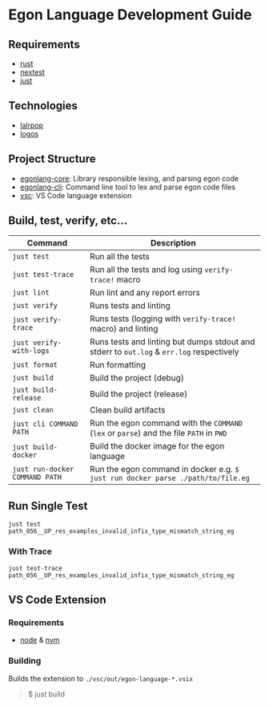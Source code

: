 # Egon Language Development Guide

## Requirements

- [rust](https://www.rust-lang.org/)
- [nextest](https://nexte.st/)
- [just](https://just.systems/)

## Technologies

- [lalrpop](https://lalrpop.github.io/lalrpop/)
- [logos](https://docs.rs/logos/latest/logos/)

## Project Structure

- [egonlang-core](./egonlang-core/): Library responsible lexing, and parsing egon code
- [egonlang-cli](./egonlang-cli/): Command line tool to lex and parse egon code files 
- [vsc](./vsc/): VS Code language extension

## Build, test, verify, etc...

| Command                        | Description                                                                              |
| ------------------------------ | ---------------------------------------------------------------------------------------- |
| `just test`                    | Run all the tests                                                                        |
| `just test-trace`              | Run all the tests and log using `verify-trace!` macro                                    |
| `just lint`                    | Run lint and any report errors                                                           |
| `just verify`                  | Runs tests and linting                                                                   |
| `just verify-trace`            | Runs tests (logging with `verify-trace!` macro) and linting                              |
| `just verify-with-logs`        | Runs tests and linting but dumps stdout and stderr to `out.log` & `err.log` respectively |
| `just format`                  | Run formatting                                                                           |
| `just build`                   | Build the project (debug)                                                                |
| `just build-release`           | Build the project (release)                                                              |
| `just clean`                   | Clean build artifacts                                                                    |
| `just cli COMMAND PATH`        | Run the egon command with the `COMMAND` (`lex` or `parse`) and the file `PATH` in `PWD`  |
| `just build-docker`            | Build the docker image for the egon language                                             |
| `just run-docker COMMAND PATH` | Run the egon command in docker e.g. `$ just run docker parse ./path/to/file.eg`          |

## Run Single Test

```shell
just test path_056__UP_res_examples_invalid_infix_type_mismatch_string_eg
```

### With Trace

```shell
just test-trace path_056__UP_res_examples_invalid_infix_type_mismatch_string_eg
```

## VS Code Extension

### Requirements

- [node](https://nodejs.org/) & [nvm](https://github.com/nvm-sh/nvm)

### Building

Builds the extension to `./vsc/out/egon-language-*.vsix`

> $ just build
